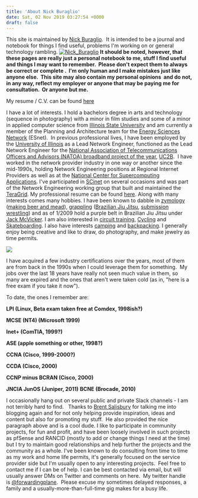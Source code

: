 ```yaml
---
title: 'About Nick Buraglio'
date: Sat, 02 Nov 2019 03:27:54 +0000
draft: false
---
```


This site is maintained by [Nick Buraglio](http://linkedin.com/in/buraglio/).  It is intended to be a journal and notebook for things I find useful, problems I'm working on or general technology rambling. [![Nick_Buraglio](https://www.forwardingplane.net/wp-content/uploads/2012/11/Nick_Buraglio.jpg)](https://www.forwardingplane.net/wp-content/uploads/2012/11/Nick_Buraglio.jpg) **It should be noted, however, that these pages are really just a personal notebook to me, stuff I find useful and things I may want to remember.  Please don't expect them to always be correct or complete .  I'm only human and I make mistakes just like anyone else.  This site may also contain my personal opinions  and do not, in any way, reflect my employer or anyone that may be paying me for consultation.  Or anyone but me.**

My resume / C.V. can be found [here](https://drive.google.com/open?id=1bpYbEtUHWGbmEvGK6IicNjJ1E5DUgrLA)

I have a lot of interests. I hold a bachelors degree in arts and technology (sequence in photography) with a minor in film studies and some of a minor in applied computer science from [Illinois State University](https://ilstu.edu/) and am currently a member of the Planning and Architecture team for the [Energy Sciences Network](https://www.es.net) (ESnet).  In previous professional lives, I have been employed by the [University of Illinois](https://www.illinois.edu/) as a Lead Network Engineer, functioned as the Lead Network Engineer for the [National Association of Telecommunications Officers and Advisors (NATOA) broadband project of the year](http://uc2b.net/2012/09/13/uc2b-awarded-national-association-of-telecommunications-officers-and-advisors-natoa-2012-community-broadband-project-of-the-year/), [UC2B](http://uc2b.net/).  I have worked in the network provider industry in one way or another since the mid-1990s, holding Network Engineering positions at Regional Internet Providers as well as at the [National Center for Supercomputing Applications](https://www.ncsa.uiuc.edu/). I've participated in [SCinet](https://scinet.supercomp.org/) on several occasions and was part of the Network Engineering working group that built and maintained the [TeraGrid](https://www.teragrid.org/). My professional resume can be found [here](http://buraglio.com/nick/resume). Along with many interests comes many hobbies. I have been known to dabble in [zymology](http://en.wikipedia.org/wiki/Zymurgist) ([making beer and mead](http://buraglio.com/nick/category/beer/recipe)), [grappling](http://en.wikipedia.org/wiki/Grappling) ([Brazilian Jiu Jitsu](http://en.wikipedia.org/wiki/Brazilian_Jiu_Jitsu), [submission wrestling](http://en.wikipedia.org/wiki/Submission_wrestling)) and as of 1/2009 hold a purple belt in Brazilian Jiu Jitsu under [Jack McVicker](http://en.wikipedia.org/wiki/Submission_wrestling). I am also interested in [circuit training](http://en.wikipedia.org/wiki/Circuit_training),
[Cycling](http://en.wikipedia.org/wiki/Cycling) and [Skateboarding](http://en.wikipedia.org/wiki/Skateboarding). I also have interests [camping](http://en.wikipedia.org/wiki/Camping) and [backpacking](http://en.wikipedia.org/wiki/Backpacking_(wilderness)).
I generally enjoy being creative and like to draw, do photography, and make jewelry as time permits.

[![](httpis://farm5.static.flickr.com/4101/4905501229_694a8701b7.jpg)](https://farm5.static.flickr.com/4101/4905501229_694a8701b7.jpg)

I have acquired a few industry certifications over the years, most of them are from back in the 1990s when I could leverage them for something.  My jobs over the last 18 years have really not seen much value in them, so many are expired and the ones that aren't were taken cold (as in, "here is a free exam if you take it now").

To date, the ones I remember are:

**LPI (Linux, Beta exam taken free at Comdex, 1998ish?)**

**MCSE (NT4) (Microsoft 1999)**

**Inet+ (ComTIA, 1999?)**

**ASE (apple something or other, 1998?)**

**CCNA (Cisco, 1999-2000?)**

**CCDA (Cisco, 2000)**

**CCNP minus BCRAN (Cisco, 2000)**

**JNCIA JunOS (Juniper, 2011)** **BCNE (Brocade, 2010)**

I occasionally hang out on several public and private Slack channels - I am not terribly hard to find.  
Thanks to [Brent Salisbury](http://www.networkstatic.net) for talking me into blogging again and for not only helping provide inspiration, ideas and content but also for promoting my stuff.  He also provided the nice paragraph above and is a cool dude. I like to participate in community projects, for fun and profit, and have been loosely involved in such projects as pfSense and RANCID (mostly to add or change things I need at the time) but I try to maintain good relationships and help further the projects and the community as a whole. I've been known to do consulting from time to time as my work and home life permits, it's generally focused on the service provider side but I'm usually open to any interesting projects.  Feel free to contact me if I can be of help. I can be best contacted via email, but will usually answer DMs on Twitter and comments on here.  My twitter handle is [@forwardingplane](http://www.twitter.com/forwardingplane).  Please excuse my sometimes delayed responses, a family and a usually-more-than-full-time gig makes for a busy life.
